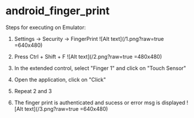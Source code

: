 # android_finger_print


Steps for executing on Emulator:

1. Settings -> Security -> FingerPrint
![Alt text](/1.png?raw=true =640x480)

2. Press Ctrl + Shift + F
![Alt text](/2.png?raw=true =480x480)

3. In the extended control, select "Finger 1" and click on "Touch Sensor" 

4. Open the application, click on "Click"

5. Repeat 2 and 3

6. The finger print is authenticated and sucess or error msg is displayed
![Alt text](/3.png?raw=true =640x480)
